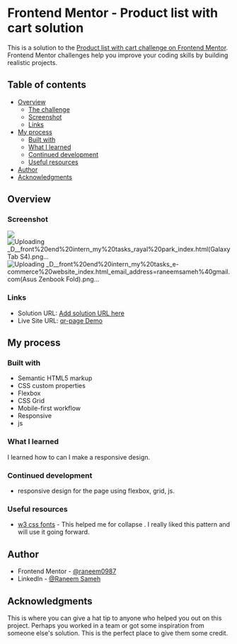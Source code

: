 # Frontend Mentor - Product list with cart solution

This is a solution to the [Product list with cart challenge on Frontend Mentor](https://www.frontendmentor.io/challenges/product-list-with-cart-5MmqLVAp_d). Frontend Mentor challenges help you improve your coding skills by building realistic projects. 

## Table of contents

- [Overview](#overview)
  - [The challenge](#the-challenge)
  - [Screenshot](#screenshot)
  - [Links](#links)
- [My process](#my-process)
  - [Built with](#built-with)
  - [What I learned](#what-i-learned)
  - [Continued development](#continued-development)
  - [Useful resources](#useful-resources)
- [Author](#author)
- [Acknowledgments](#acknowledgments)

## Overview

### Screenshot

![](./screenshot.jpg)
![Uploading _D__front%20end%20intern_my%20tasks_rayal%20park_index.html(Galaxy Tab S4).png…]()
![Uploading _D__front%20end%20intern_my%20tasks_e-commerce%20website_index.html_email_address=raneemsameh%40gmail.com(Asus Zenbook Fold).png…]()

### Links

- Solution URL: [Add solution URL here](https://www.frontendmentor.io/solutions/flexbox-grid-ajax-javascipt-LSheKoI_Wa)
- Live Site URL: [qr-page Demo](https://raneem0987.github.io/product-list-cart/)

## My process

### Built with

- Semantic HTML5 markup
- CSS custom properties
- Flexbox
- CSS Grid
- Mobile-first workflow
- Responsive
- js

### What I learned

I learned how to can I make a responsive design.

### Continued development

- responsive design for the page using flexbox, grid, js.

### Useful resources

- [w3 css fonts]([https://www.w3schools.com/cssref/pr_text_text-align.php](https://www.w3schools.com/css/css_font.asp)) - This helped me for collapse . I really liked this pattern and will use it going forward.

## Author

- Frontend Mentor - [@raneem0987](https://www.frontendmentor.io/home)
- LinkedIn - [@Raneem Sameh](www.linkedin.com/in/raneem-sameh-976510225)

## Acknowledgments

This is where you can give a hat tip to anyone who helped you out on this project. Perhaps you worked in a team or got some inspiration from someone else's solution. This is the perfect place to give them some credit.
